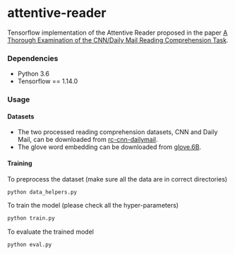 # attentive-reader
Tensorflow implementation of the Attentive Reader proposed in the paper [A Thorough Examination of the CNN/Daily Mail Reading Comprehension Task](https://arxiv.org/abs/1606.02858).

### Dependencies

- Python 3.6
- Tensorflow == 1.14.0

### Usage

#### Datasets

- The two processed reading comprehension datasets, CNN and Daily Mail, can be downloaded from [rc-cnn-dailymail](https://github.com/danqi/rc-cnn-dailymail).
- The glove word embedding can be downloaded from [glove.6B](http://nlp.stanford.edu/data/glove.6B.zip).

#### Training

To preprocess the dataset (make sure all the data are in correct directories)

```bash
python data_helpers.py
```

To train the model (please check all the hyper-parameters)

```bash
python train.py
```

To evaluate the trained model

```bash
python eval.py
```


